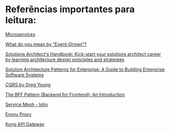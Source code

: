 Referências importantes para leitura:
=====================================

[Microservices](https://martinfowler.com/articles/microservices.html)

[What do you mean by “Event-Driven”?](https://martinfowler.com/articles/201701-event-driven.html)

[Solutions Architect's Handbook: Kick-start your solutions architect career by learning architecture design principles and strategies](https://www.amazon.com/Solutions-Architects-Handbook-Kick-start-architecture-ebook/dp/B0855XQZ44/ref=sr_1_1?crid=14KQT9QKZ13KN&keywords=solution+architect+handbook&qid=1676911165&s=books&sprefix=solution+architect+handbook%2Cstripbooks%2C105&sr=1-1)

[Solution Architecture Patterns for Enterprise: A Guide to Building Enterprise Software Systems](https://www.amazon.com/Solution-Architecture-Patterns-Enterprise-Building-ebook/dp/B0BQ69KGLB/ref=sr_1_1?keywords=solution+architecture+patterns+for+enterprise&qid=1676911335&s=books&sprefix=solution+architecture+p%2Cstripbooks%2C82&sr=1-1)

[CQRS by Greg Young](https://cqrs.files.wordpress.com/2010/11/cqrs_documents.pdf)

[The BFF Pattern (Backend for Frontend): An Introduction](https://blog.bitsrc.io/bff-pattern-backend-for-frontend-an-introduction-e4fa965128bf)

[Service Mesh - Istio](https://istio.io/)

[Envoy Proxy](https://www.envoyproxy.io/)

[Kong API Gateway](https://docs.konghq.com/)